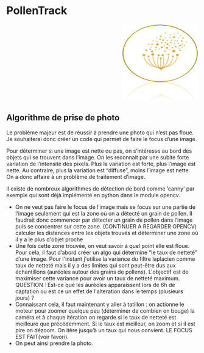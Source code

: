 # PollenTrack

<div style="text-align: right;">
    <img src="image/Logo_Pollentrack.png" alt="Description de l'image" width="200" height="200">
</div>

## Algorithme de prise de photo
Le problème majeur est de réussir à prendre une photo qui n’est pas floue. Je souhaiterai donc créer un code qui permet de faire le focus d’une image. 

Pour déterminer si une image est nette ou pas, on s’intéresse au bord des objets qui se trouvent dans l’image. On les reconnait par une subite forte variation de l’intensité des pixels. Plus la variation est forte, plus l’image est nette. Au contraire, plus la variation est “diffuse”, moins l’image est nette. On a donc affaire à un problème de traitement d’image.

Il existe de nombreux algorithmes de détection de bord comme ‘canny’ par exemple qui sont déjà implémenté en python dans le module opencv.

- On ne veut pas faire le focus de l’image mais se focus sur une partie de l’image seulement qui est la zone où on a détecté un grain de pollen.
Il faudrait donc commencer par détecter un grain de pollen dans l’image puis se concentrer sur cette zone. (CONTINUER A REGARDER OPENCV)
calculer les distances entre les objets trouvés et déterminer une zone où il y a le plus d'objet proche
- Une fois cette zone trouvée, on veut savoir à quel point elle est floue. Pour cela, il faut d’abord créer un algo qui détermine “le taux de netteté” d’une image. Pour l'instant j'utilise la variance du filtre laplacien comme taux de netteté mais il y a des limites qui sont peut-être dus aux échantillons (auréoles autour des grains de pollens). L'objectif est de maximiser cette variance pour avoir un taux de netteté maximum. QUESTION : Est-ce que les auréoles apparaissent lors de 6h de captation ou est ce un effet de l'alteration dans le temps (plusieurs jours) ?
- Connaissant cela, il faut maintenant y aller à tatillon : on actionne le moteur pour zoomer quelque peu (déterminer de combien on bouge) la caméra et à chaque itération on regarde si le taux de netteté est meilleure que précédemment. Si le taux est meilleur, on zoom et si il est pire on dézoom. On itère jusqu’à un taux qui nous convient. LE FOCUS EST FAIT(voir favori).
- On peut ainsi prendre la photo.